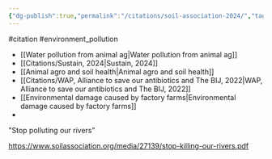 ```yaml
---
{"dg-publish":true,"permalink":"/citations/soil-association-2024/","tags":["#citation","#environment_pollution"],"created":"2025-10-23T17:42:44.855+01:00","updated":"2025-10-23T18:06:08.802+01:00"}
---
```


#citation #environment_pollution 

- [[Water pollution from animal ag\|Water pollution from animal ag]]
- [[Citations/Sustain, 2024\|Sustain, 2024]]
- [[Animal agro and soil health\|Animal agro and soil health]]
- [[Citations/WAP, Alliance to save our antibiotics and The BIJ, 2022\|WAP, Alliance to save our antibiotics and The BIJ, 2022]]
- [[Environmental damage caused by factory farms\|Environmental damage caused by factory farms]]
- 

"Stop polluting our rivers"

https://www.soilassociation.org/media/27139/stop-killing-our-rivers.pdf




